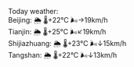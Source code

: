 Today weather:  
Beijing: 🌦   🌡️+22°C 🌬️→19km/h  
Tianjin: 🌦   🌡️+25°C 🌬️↙19km/h  
Shijiazhuang: 🌦   🌡️+23°C 🌬️↓15km/h  
Tangshan: 🌦   🌡️+22°C 🌬️↓13km/h  
